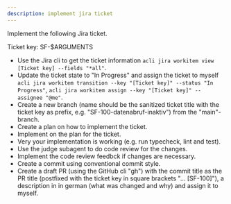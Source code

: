 ```yaml
---
description: implement jira ticket
---
```


Implement the following Jira ticket.

Ticket key: SF-$ARGUMENTS

- Use the Jira cli to get the ticket information `acli jira workitem view [Ticket key] --fields "*all"`.
- Update the ticket state to "In Progress" and assign the ticket to myself `acli jira workitem transition --key "[Ticket key]" --status "In Progress"`, `acli jira workitem assign --key "[Ticket key]" --assignee "@me"`.
- Create a new branch (name should be the sanitized ticket title with the ticket key as prefix, e.g. "SF-100-datenabruf-inaktiv") from the "main"-branch.
- Create a plan on how to implement the ticket.
- Implement on the plan for the ticket.
- Very your implementation is working (e.g. run typecheck, lint and test).
- Use the judge subagent to do code review for the changes.
- Implement the code review feedbck if changes are necessary.
- Create a commit using conventional commit style.
- Create a draft PR (using the GitHub cli "gh") with the commit title as the PR title (postfixed with the ticket key in square brackets "… [SF-100]"), a description in in german (what was changed and why) and assign it to myself.
